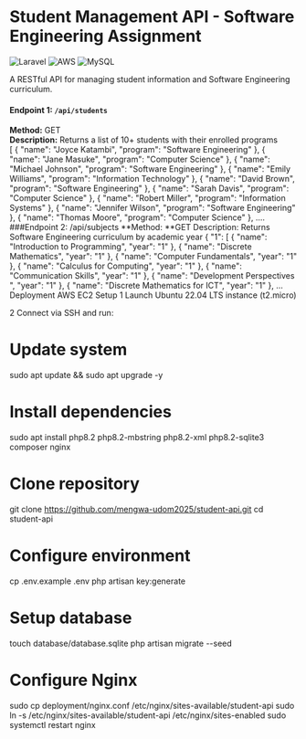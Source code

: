 # Student Management API - Software Engineering Assignment

![Laravel](https://img.shields.io/badge/Laravel-FF2D20?style=for-the-badge&logo=laravel&logoColor=white)
![AWS](https://img.shields.io/badge/AWS-%23FF9900.svg?style=for-the-badge&logo=amazon-aws&logoColor=white)
![MySQL](https://img.shields.io/badge/MySQL-005C84?style=for-the-badge&logo=mysql&logoColor=white)

A RESTful API for managing student information and Software Engineering curriculum.


#### Endpoint 1: `/api/students`
**Method:** GET  
**Description:** Returns a list of 10+ students with their enrolled programs  
[
  {
    "name": "Joyce Katambi",
    "program": "Software Engineering"
  },
  {
    "name": "Jane Masuke",
    "program": "Computer Science"
  },
  {
    "name": "Michael Johnson",
    "program": "Software Engineering"
  },
  {
    "name": "Emily Williams",
    "program": "Information Technology"
  },
  {
    "name": "David Brown",
    "program": "Software Engineering"
  },
  {
    "name": "Sarah Davis",
    "program": "Computer Science"
  },
  {
    "name": "Robert Miller",
    "program": "Information Systems"
  },
  {
    "name": "Jennifer Wilson",
    "program": "Software Engineering"
  },
  {
    "name": "Thomas Moore",
    "program": "Computer Science"
  },
  ....
###Endpoint 2: /api/subjects
**Method: **GET
Description: Returns Software Engineering curriculum by academic year
{
  "1": [
    {
      "name": "Introduction to Programming",
      "year": "1"
    },
    {
      "name": "Discrete Mathematics",
      "year": "1"
    },
    {
      "name": "Computer Fundamentals",
      "year": "1"
    },
    {
      "name": "Calculus for Computing",
      "year": "1"
    },
    {
      "name": "Communication Skills",
      "year": "1"
    },
    {
      "name": "Development Perspectives ",
      "year": "1"
    },
    {
      "name": "Discrete Mathematics for ICT",
      "year": "1"
    },
...
 Deployment
AWS EC2 Setup
1 Launch Ubuntu 22.04 LTS instance (t2.micro)

2 Connect via SSH and run:
# Update system
sudo apt update && sudo apt upgrade -y

# Install dependencies
sudo apt install php8.2 php8.2-mbstring php8.2-xml php8.2-sqlite3 composer nginx

# Clone repository
git clone https://github.com/mengwa-udom2025/student-api.git
cd student-api

# Configure environment
cp .env.example .env
php artisan key:generate

# Setup database
touch database/database.sqlite
php artisan migrate --seed

# Configure Nginx
sudo cp deployment/nginx.conf /etc/nginx/sites-available/student-api
sudo ln -s /etc/nginx/sites-available/student-api /etc/nginx/sites-enabled
sudo systemctl restart nginx

